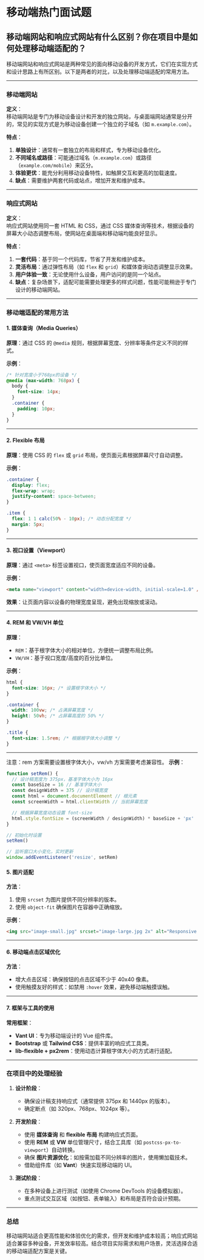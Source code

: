 <!-- @format -->

# 移动端热门面试题

## 移动端网站和响应式网站有什么区别？你在项目中是如何处理移动端适配的？

移动端网站和响应式网站是两种常见的面向移动设备的开发方式，它们在实现方式和设计思路上有所区别。以下是两者的对比，以及处理移动端适配的常用方法。

---

### **移动端网站**

**定义**：  
移动端网站是专门为移动设备设计和开发的独立网站，与桌面端网站通常是分开的，常见的实现方式是为移动设备创建一个独立的子域名（如 `m.example.com`）。

**特点**：

1. **单独设计**：通常有一套独立的布局和样式，专为移动设备优化。
2. **不同域名或路径**：可能通过域名（`m.example.com`）或路径（`example.com/mobile`）来区分。
3. **体验更优**：能充分利用移动设备特性，如触屏交互和更高的加载速度。
4. **缺点**：需要维护两套代码或站点，增加开发和维护成本。

---

### **响应式网站**

**定义**：  
响应式网站使用同一套 HTML 和 CSS，通过 CSS 媒体查询等技术，根据设备的屏幕大小动态调整布局，使网站在桌面端和移动端均能良好显示。

**特点**：

1. **一套代码**：基于同一个代码库，节省了开发和维护成本。
2. **灵活布局**：通过弹性布局（如 `flex` 和 `grid`）和媒体查询动态调整显示效果。
3. **用户体验一致**：无论使用什么设备，用户访问的是同一个站点。
4. **缺点**：复杂场景下，适配可能需要处理更多的样式问题，性能可能稍逊于专门设计的移动端网站。

---

### **移动端适配的常用方法**

#### 1. **媒体查询（Media Queries）**

**原理**：通过 CSS 的 `@media` 规则，根据屏幕宽度、分辨率等条件定义不同的样式。

**示例**：

```css
/* 针对宽度小于768px的设备 */
@media (max-width: 768px) {
  body {
    font-size: 14px;
  }
  .container {
    padding: 10px;
  }
}
```

---

#### 2. **Flexible 布局**

**原理**：使用 CSS 的 `flex` 或 `grid` 布局，使页面元素根据屏幕尺寸自动调整。

**示例**：

```css
.container {
  display: flex;
  flex-wrap: wrap;
  justify-content: space-between;
}

.item {
  flex: 1 1 calc(50% - 10px); /* 动态分配宽度 */
  margin: 5px;
}
```

---

#### 3. **视口设置（Viewport）**

**原理**：通过 `<meta>` 标签设置视口，使页面宽度适应不同的设备。

**示例**：

```html
<meta name="viewport" content="width=device-width, initial-scale=1.0" />
```

**效果**：让页面内容以设备的物理宽度呈现，避免出现缩放或滚动。

---

#### 4. **REM 和 VW/VH 单位**

**原理**：

- `REM`：基于根字体大小的相对单位，方便统一调整布局比例。
- `VW/VH`：基于视口宽度/高度的百分比单位。

**示例**：

```css
html {
  font-size: 16px; /* 设置根字体大小 */
}

.container {
  width: 100vw; /* 占满屏幕宽度 */
  height: 50vh; /* 占屏幕高度的 50% */
}

.title {
  font-size: 1.5rem; /* 根据根字体大小调整 */
}
```

---

注意：rem 方案需要设置根字体大小，vw/vh 方案需要考虑兼容性。
**示例**：

```javascript
function setRem() {
  // 设计稿宽度为 375px，基准字体大小为 16px
  const baseSize = 16 // 基准字体大小
  const designWidth = 375 // 设计稿宽度
  const html = document.documentElement // 根元素
  const screenWidth = html.clientWidth // 当前屏幕宽度

  // 根据屏幕宽度动态设置 font-size
  html.style.fontSize = (screenWidth / designWidth) * baseSize + 'px'
}

// 初始化时设置
setRem()

// 监听窗口大小变化，实时更新
window.addEventListener('resize', setRem)
```

#### 5. **图片适配**

**方法**：

1. 使用 `srcset` 为图片提供不同分辨率的版本。
2. 使用 `object-fit` 确保图片在容器中正确缩放。

**示例**：

```html
<img src="image-small.jpg" srcset="image-large.jpg 2x" alt="Responsive Image" />
```

---

#### 6. **移动端点击区域优化**

**方法**：

- 增大点击区域：确保按钮的点击区域不少于 40x40 像素。
- 使用触摸友好的样式：如禁用 `:hover` 效果，避免移动端触摸误触。

---

#### 7. **框架与工具的使用**

**常用框架**：

- **Vant UI**：专为移动端设计的 Vue 组件库。
- **Bootstrap** 或 **Tailwind CSS**：提供丰富的响应式工具类。
- **lib-flexible + px2rem**：使用动态计算根字体大小的方式进行适配。

---

### **在项目中的处理经验**

1. **设计阶段**：

   - 确保设计稿支持响应式（通常提供 375px 和 1440px 的版本）。
   - 确定断点（如 320px、768px、1024px 等）。

2. **开发阶段**：

   - 使用 **媒体查询** 和 **flexible 布局** 构建响应式页面。
   - 使用 **REM** 或 **VW** 单位管理尺寸，结合工具库（如 `postcss-px-to-viewport`）自动转换。
   - 确保 **图片资源优化**：如按需加载不同分辨率的图片，使用懒加载技术。
   - 借助组件库（如 **Vant**）快速实现移动端的 UI。

3. **测试阶段**：
   - 在多种设备上进行测试（如使用 Chrome DevTools 的设备模拟器）。
   - 重点测试交互区域（如按钮、表单输入）和布局是否符合设计预期。

---

### **总结**

移动端网站适合更高性能和体验优化的需求，但开发和维护成本较高；响应式网站适合兼容多种设备，开发效率较高。结合项目实际需求和用户场景，灵活选择合适的移动端适配方案是关键。
